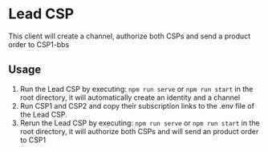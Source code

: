 # Lead CSP
This client will create a channel, authorize both CSPs and send a product order to CSP1-bbs

## Usage
1. Run the Lead CSP by executing: ```npm run serve``` or ```npm run start``` in the root directory, it will automatically create an identity and a channel
2. Run CSP1 and CSP2 and copy their subscription links to the .env file of the Lead CSP.
3. Rerun the Lead CSP by executing: ```npm run serve``` or ```npm run start``` in the root directory, it will authorize both CSPs and will send an product order to CSP1